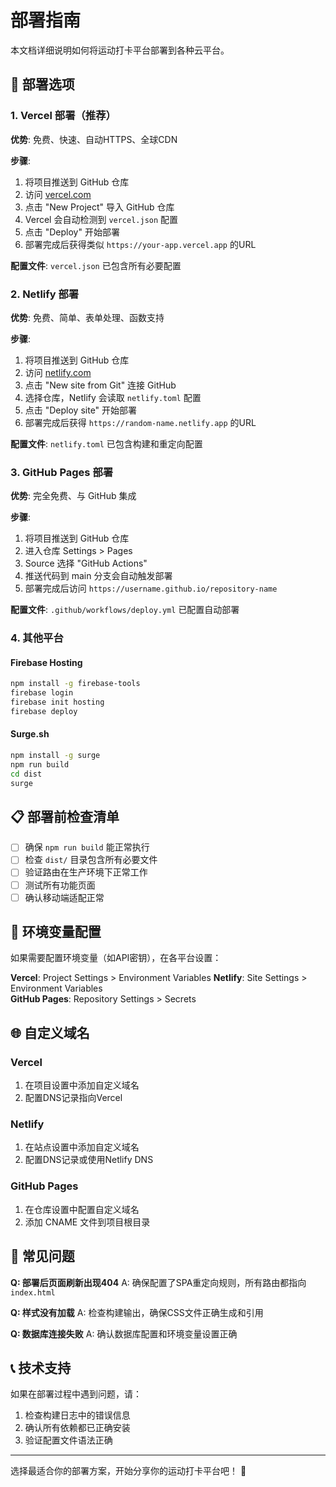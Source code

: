 # 部署指南

本文档详细说明如何将运动打卡平台部署到各种云平台。

## 🚀 部署选项

### 1. Vercel 部署（推荐）

**优势**: 免费、快速、自动HTTPS、全球CDN

**步骤**:
1. 将项目推送到 GitHub 仓库
2. 访问 [vercel.com](https://vercel.com)
3. 点击 "New Project" 导入 GitHub 仓库
4. Vercel 会自动检测到 `vercel.json` 配置
5. 点击 "Deploy" 开始部署
6. 部署完成后获得类似 `https://your-app.vercel.app` 的URL

**配置文件**: `vercel.json` 已包含所有必要配置

### 2. Netlify 部署

**优势**: 免费、简单、表单处理、函数支持

**步骤**:
1. 将项目推送到 GitHub 仓库
2. 访问 [netlify.com](https://netlify.com)
3. 点击 "New site from Git" 连接 GitHub
4. 选择仓库，Netlify 会读取 `netlify.toml` 配置
5. 点击 "Deploy site" 开始部署
6. 部署完成后获得 `https://random-name.netlify.app` 的URL

**配置文件**: `netlify.toml` 已包含构建和重定向配置

### 3. GitHub Pages 部署

**优势**: 完全免费、与 GitHub 集成

**步骤**:
1. 将项目推送到 GitHub 仓库
2. 进入仓库 Settings > Pages
3. Source 选择 "GitHub Actions"
4. 推送代码到 main 分支会自动触发部署
5. 部署完成后访问 `https://username.github.io/repository-name`

**配置文件**: `.github/workflows/deploy.yml` 已配置自动部署

### 4. 其他平台

#### Firebase Hosting
```bash
npm install -g firebase-tools
firebase login
firebase init hosting
firebase deploy
```

#### Surge.sh
```bash
npm install -g surge
npm run build
cd dist
surge
```

## 📋 部署前检查清单

- [ ] 确保 `npm run build` 能正常执行
- [ ] 检查 `dist/` 目录包含所有必要文件
- [ ] 验证路由在生产环境下正常工作
- [ ] 测试所有功能页面
- [ ] 确认移动端适配正常

## 🔧 环境变量配置

如果需要配置环境变量（如API密钥），在各平台设置：

**Vercel**: Project Settings > Environment Variables
**Netlify**: Site Settings > Environment Variables  
**GitHub Pages**: Repository Settings > Secrets

## 🌐 自定义域名

### Vercel
1. 在项目设置中添加自定义域名
2. 配置DNS记录指向Vercel

### Netlify
1. 在站点设置中添加自定义域名
2. 配置DNS记录或使用Netlify DNS

### GitHub Pages
1. 在仓库设置中配置自定义域名
2. 添加 CNAME 文件到项目根目录

## 🚨 常见问题

**Q: 部署后页面刷新出现404**
A: 确保配置了SPA重定向规则，所有路由都指向 `index.html`

**Q: 样式没有加载**
A: 检查构建输出，确保CSS文件正确生成和引用

**Q: 数据库连接失败**
A: 确认数据库配置和环境变量设置正确

## 📞 技术支持

如果在部署过程中遇到问题，请：
1. 检查构建日志中的错误信息
2. 确认所有依赖都已正确安装
3. 验证配置文件语法正确

---

选择最适合你的部署方案，开始分享你的运动打卡平台吧！ 🎉